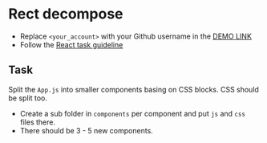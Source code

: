 # Rect decompose
- Replace `<your_account>` with your Github username in the [DEMO LINK](https://<your_account>.github.io/react_decompose/)
- Follow the [React task guideline](https://github.com/Kandio16/react_task-guideline#react-tasks-guideline)

## Task
Split the `App.js` into smaller components basing on CSS blocks. CSS should be split too.
- Create a sub folder in `components` per component and put `js` and `css` files there.
- There should be 3 - 5 new components.
